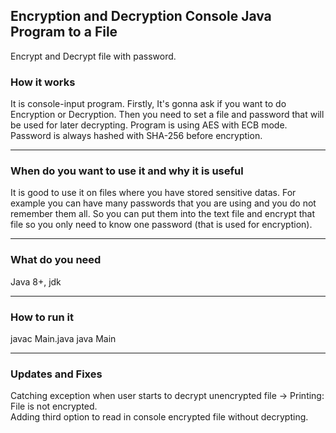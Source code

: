 <h2>Encryption and Decryption Console Java Program to a File</h2>
<p>Encrypt and Decrypt file with password.</p>
<h3>How it works</h3>
It is console-input program. Firstly, It's gonna ask if you want to do Encryption or Decryption. Then you need to set a file and password
that will be used for later decrypting. Program is using AES with ECB mode. Password is always hashed with SHA-256 before encryption.
<hr>
<h3>When do you want to use it and why it is useful</h3>
It is good to use it on files where you have stored sensitive datas. For example you can have many passwords that you are using and you do
not remember them all. So you can put them into the text file and encrypt that file so you only need to know one password (that is used for encryption).
<hr>
<h3>What do you need</h3>
Java 8+, jdk
<hr>
<h3>How to run it</h3>
javac Main.java
java Main
<hr>
<h3>Updates and Fixes</h3>
Catching exception when user starts to decrypt unencrypted file -> Printing: File is not encrypted.<br>
Adding third option to read in console encrypted file without decrypting.
